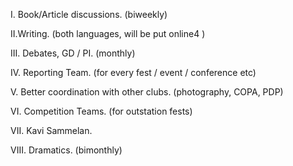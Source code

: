
I. Book/Article discussions. (biweekly)

II.Writing. (both languages, will be put online4 )

III. Debates, GD / PI. (monthly)

IV. Reporting Team. (for every fest / event / conference etc)

V. Better coordination with other clubs. (photography, COPA, PDP)

VI. Competition Teams. (for outstation fests)

VII. Kavi Sammelan.

VIII. Dramatics. (bimonthly)